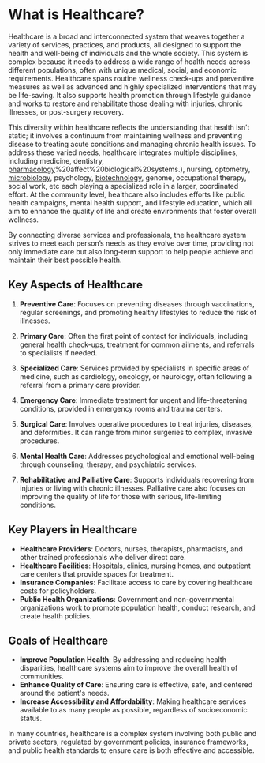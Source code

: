 # What is Healthcare?

Healthcare is a broad and interconnected system that weaves together a variety of services, practices, and products, all designed to support the health and well-being of individuals and the whole society. This system is complex because it needs to address a wide range of health needs across different populations, often with unique medical, social, and economic requirements. Healthcare spans routine wellness check-ups and preventive measures as well as advanced and highly specialized interventions that may be life-saving. It also supports health promotion through lifestyle guidance and works to restore and rehabilitate those dealing with injuries, chronic illnesses, or post-surgery recovery.

This diversity within healthcare reflects the understanding that health isn’t static; it involves a continuum from maintaining wellness and preventing disease to treating acute conditions and managing chronic health issues. To address these varied needs, healthcare integrates multiple disciplines, including medicine, dentistry, [pharmacology](https://lsom.uthscsa.edu/pharmacology/what-is-pharmacology/#:~:text=In%20the%20broadest%20sense%2C%20pharmacology,%2C%20drugs)%20affect%20biological%20systems.), nursing, optometry, [microbiology](https://www.biology.pitt.edu/undergraduate/academic-programs/microbiology#:~:text=Microbiology%20is%20the%20study%20of,in%20most%20other%20biological%20investigations), psychology, [biotechnology](https://www.ntnu.edu/ibt/about-us/what-is-biotechnology#:~:text=Biotechnology%20is%20technology%20that%20utilizes,to%20produce%20the%20desired%20product), genome, occupational therapy, social work, etc each playing a specialized role in a larger, coordinated effort. At the community level, healthcare also includes efforts like public health campaigns, mental health support, and lifestyle education, which all aim to enhance the quality of life and create environments that foster overall wellness.

By connecting diverse services and professionals, the healthcare system strives to meet each person’s needs as they evolve over time, providing not only immediate care but also long-term support to help people achieve and maintain their best possible health.

## Key Aspects of Healthcare

1. **Preventive Care**: Focuses on preventing diseases through vaccinations, regular screenings, and promoting healthy lifestyles to reduce the risk of illnesses.

2. **Primary Care**: Often the first point of contact for individuals, including general health check-ups, treatment for common ailments, and referrals to specialists if needed.

3. **Specialized Care**: Services provided by specialists in specific areas of medicine, such as cardiology, oncology, or neurology, often following a referral from a primary care provider.

4. **Emergency Care**: Immediate treatment for urgent and life-threatening conditions, provided in emergency rooms and trauma centers.

5. **Surgical Care**: Involves operative procedures to treat injuries, diseases, and deformities. It can range from minor surgeries to complex, invasive procedures.

6. **Mental Health Care**: Addresses psychological and emotional well-being through counseling, therapy, and psychiatric services.

7. **Rehabilitative and Palliative Care**: Supports individuals recovering from injuries or living with chronic illnesses. Palliative care also focuses on improving the quality of life for those with serious, life-limiting conditions.

## Key Players in Healthcare

- **Healthcare Providers**: Doctors, nurses, therapists, pharmacists, and other trained professionals who deliver direct care.
- **Healthcare Facilities**: Hospitals, clinics, nursing homes, and outpatient care centers that provide spaces for treatment.
- **Insurance Companies**: Facilitate access to care by covering healthcare costs for policyholders.
- **Public Health Organizations**: Government and non-governmental organizations work to promote population health, conduct research, and create health policies.

## Goals of Healthcare

- **Improve Population Health**: By addressing and reducing health disparities, healthcare systems aim to improve the overall health of communities.
- **Enhance Quality of Care**: Ensuring care is effective, safe, and centered around the patient's needs.
- **Increase Accessibility and Affordability**: Making healthcare services available to as many people as possible, regardless of socioeconomic status.

In many countries, healthcare is a complex system involving both public and private sectors, regulated by government policies, insurance frameworks, and public health standards to ensure care is both effective and accessible.


